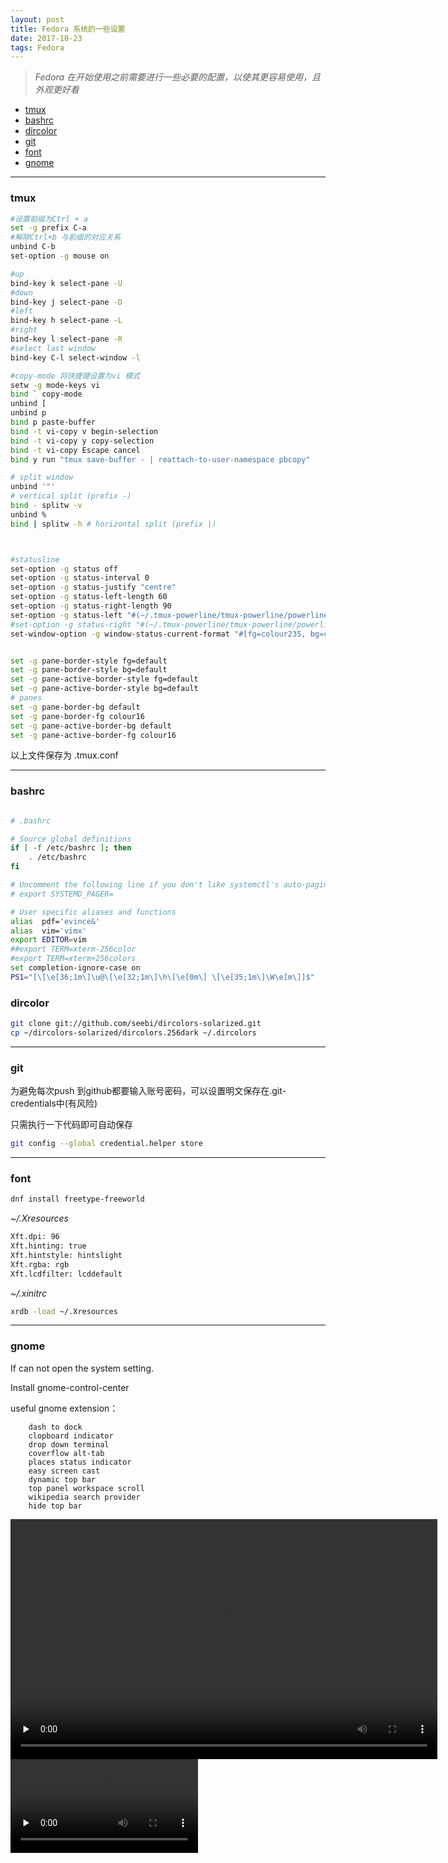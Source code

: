 ```yaml
---
layout: post
title: Fedora 系统的一些设置
date: 2017-10-23
tags: Fedora
---
```

> *Fedora 在开始使用之前需要进行一些必要的配置，以使其更容易使用，且外观更好看*




<!-- vim-markdown-toc Redcarpet -->

* [tmux](#tmux)
* [bashrc](#bashrc)
* [dircolor](#dircolor)
* [git](#git)
* [font](#font)
* [gnome](#gnome)

<!-- vim-markdown-toc -->

----
### tmux


```bash
#设置前缀为Ctrl + a
set -g prefix C-a
#解除Ctrl+b 与前缀的对应关系
unbind C-b
set-option -g mouse on

#up
bind-key k select-pane -U
#down
bind-key j select-pane -D
#left
bind-key h select-pane -L
#right
bind-key l select-pane -R
#select last window
bind-key C-l select-window -l

#copy-mode 将快捷键设置为vi 模式
setw -g mode-keys vi
bind ` copy-mode
unbind [
unbind p
bind p paste-buffer
bind -t vi-copy v begin-selection
bind -t vi-copy y copy-selection
bind -t vi-copy Escape cancel
bind y run "tmux save-buffer - | reattach-to-user-namespace pbcopy"

# split window
unbind '"'
# vertical split (prefix -)
bind - splitw -v
unbind %
bind | splitw -h # horizontal split (prefix |)



#statusline
set-option -g status off
set-option -g status-interval 0
set-option -g status-justify "centre"
set-option -g status-left-length 60
set-option -g status-right-length 90
set-option -g status-left "#(~/.tmux-powerline/tmux-powerline/powerline.sh left)"
#set-option -g status-right "#(~/.tmux-powerline/tmux-powerline/powerline.sh right)"
set-window-option -g window-status-current-format "#[fg=colour235, bg=colour27]⮀#[fg=colour255, bg=colour27] #I ⮁ #W #[fg=colour27, bg=colour235]⮀"


set -g pane-border-style fg=default
set -g pane-border-style bg=default
set -g pane-active-border-style fg=default
set -g pane-active-border-style bg=default
# panes
set -g pane-border-bg default
set -g pane-border-fg colour16
set -g pane-active-border-bg default
set -g pane-active-border-fg colour16
```

以上文件保存为 .tmux.conf

----

### bashrc

```bash

# .bashrc

# Source global definitions
if [ -f /etc/bashrc ]; then
	. /etc/bashrc
fi

# Uncomment the following line if you don't like systemctl's auto-paging feature:
# export SYSTEMD_PAGER=

# User specific aliases and functions
alias  pdf='evince&'
alias  vim='vimx'
export EDITOR=vim
##export TERM=xterm-256color
#export TERM=xterm+256colors
set completion-ignore-case on
PS1="[\[\e[36;1m\]\u@\[\e[32;1m\]\h\[\e[0m\] \[\e[35;1m\]\W\e[m\]]$"
```


### dircolor
```bash
git clone git://github.com/seebi/dircolors-solarized.git
cp ~/dircolors-solarized/dircolors.256dark ~/.dircolors
```


----

### git
为避免每次push 到github都要输入账号密码，可以设置明文保存在.git-credentials中(有风险)

只需执行一下代码即可自动保存
```bash
git config --global credential.helper store
```

----

### font

```bash
dnf install freetype-freeworld
```

_~/.Xresources_
```bash
Xft.dpi: 96
Xft.hinting: true
Xft.hintstyle: hintslight
Xft.rgba: rgb
Xft.lcdfilter: lcddefault
```

_~/.xinitrc_
```bash
xrdb -load ~/.Xresources
```
----

### gnome

If can not open the system setting.

Install gnome-control-center


useful gnome extension：
```
	dash to dock
	clopboard indicator
	drop down terminal
	coverflow alt-tab
	places status indicator
	easy screen cast
	dynamic top bar
	top panel workspace scroll
	wikipedia search provider
	hide top bar
```



<video id="video" height=384 width=683 controls="" preload="none" >
      <!--<source id="mp4" src="http://media.w3.org/2010/05/sintel/trailer.mp4" type="video/mp4">-->
      <source id="webm" src="/images/posts/t.webm" type="video/webm">
      <!--<source id="ogv" src="http://media.w3.org/2010/05/sintel/trailer.ogv" type="video/ogg">-->
</video>
<video id="video" controls="" preload="none" >
      <!--<source id="mp4" src="http://media.w3.org/2010/05/sintel/trailer.mp4" type="video/mp4">-->
      <source id="webm" src="/images/posts/t.webm" type="video/webm">
      <!--<source id="ogv" src="http://media.w3.org/2010/05/sintel/trailer.ogv" type="video/ogg">-->
</video>
